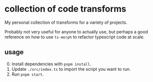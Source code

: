 # collection of code transforms

My personal collection of transforms for a variety of projects.

Probably not very useful for anyone to actually use, but perhaps a good
reference on how to use `ts-morph` to refactor typescript code at scale.

## usage

0. Install dependencies with `pnpm install`.
1. Update `./src/index.ts` to import the script you want to run.
2. Run `pnpm start`.

